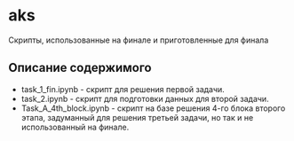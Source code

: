 # aks
Скрипты, использованные на финале и приготовленные для финала

## Описание содержимого
* task_1_fin.ipynb - скрипт для решения первой задачи.
* task_2.ipynb - скрипт для подготовки данных для второй задачи.
* Task_A_4th_block.ipynb - скрипт на базе решения 4-го блока второго этапа, задуманный для решения третьей задачи, но так и не использованный на финале.
